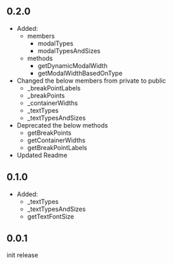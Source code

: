 ## 0.2.0

- Added:
    - members
        - modalTypes
        - modalTypesAndSizes
    - methods
        - getDynamicModalWidth
        - getModalWidthBasedOnType
- Changed the below members from private to public
    - _breakPointLabels
    - _breakPoints
    - _containerWidths
    - _textTypes
    - _textTypesAndSizes
- Deprecated the below methods
    - getBreakPoints
    - getContainerWidths
    - getBreakPointLabels
- Updated Readme

## 0.1.0

- Added:
    - _textTypes
    - _textTypesAndSizes
    - getTextFontSize

## 0.0.1

init release
